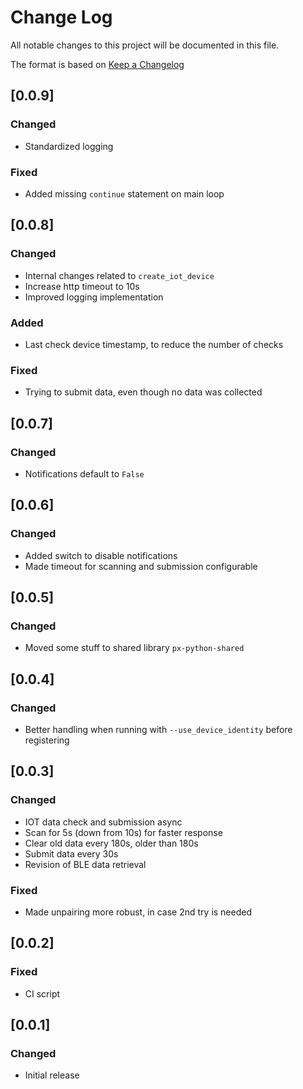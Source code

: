 # Change Log

All notable changes to this project will be documented in this file.

The format is based on [Keep a Changelog](http://keepachangelog.com/)

## [0.0.9]

### Changed

- Standardized logging

### Fixed

- Added missing `continue` statement on main loop

## [0.0.8]

### Changed

- Internal changes related to `create_iot_device`
- Increase http timeout to 10s
- Improved logging implementation

### Added

- Last check device timestamp, to reduce the number of checks

### Fixed

- Trying to submit data, even though no data was collected

## [0.0.7]

### Changed

- Notifications default to `False`

## [0.0.6]

### Changed

- Added switch to disable notifications
- Made timeout for scanning and submission configurable

## [0.0.5]

### Changed

- Moved some stuff to shared library `px-python-shared`

## [0.0.4]

### Changed

- Better handling when running with `--use_device_identity` before registering

## [0.0.3]

### Changed

- IOT data check and submission async
- Scan for 5s (down from 10s) for faster response
- Clear old data every 180s, older than 180s
- Submit data every 30s
- Revision of BLE data retrieval

### Fixed

- Made unpairing more robust, in case 2nd try is needed

## [0.0.2]

### Fixed

- CI script

## [0.0.1]

### Changed

- Initial release
